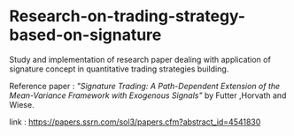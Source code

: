 # Research-on-trading-strategy-based-on-signature
Study and implementation of research paper dealing with application of signature concept in quantitative trading strategies building.

Reference paper : *"Signature Trading: A Path-Dependent Extension of the Mean-Variance Framework with Exogenous Signals"* by Futter ,Horvath and Wiese.

link : https://papers.ssrn.com/sol3/papers.cfm?abstract_id=4541830
